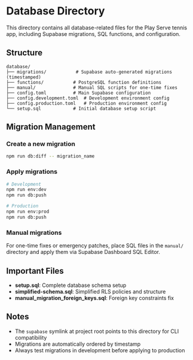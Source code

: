 # Database Directory

This directory contains all database-related files for the Play Serve tennis app, including Supabase migrations, SQL functions, and configuration.

## Structure

```
database/
├── migrations/           # Supabase auto-generated migrations (timestamped)
├── functions/           # PostgreSQL function definitions
├── manual/              # Manual SQL scripts for one-time fixes
├── config.toml          # Main Supabase configuration
├── config.development.toml  # Development environment config
├── config.production.toml   # Production environment config
└── setup.sql            # Initial database setup script
```

## Migration Management

### Create a new migration
```bash
npm run db:diff -- migration_name
```

### Apply migrations
```bash
# Development
npm run env:dev
npm run db:push

# Production
npm run env:prod
npm run db:push
```

### Manual migrations
For one-time fixes or emergency patches, place SQL files in the `manual/` directory and apply them via Supabase Dashboard SQL Editor.

## Important Files

- **setup.sql**: Complete database schema setup
- **simplified-schema.sql**: Simplified RLS policies and structure
- **manual_migration_foreign_keys.sql**: Foreign key constraints fix

## Notes

- The `supabase` symlink at project root points to this directory for CLI compatibility
- Migrations are automatically ordered by timestamp
- Always test migrations in development before applying to production